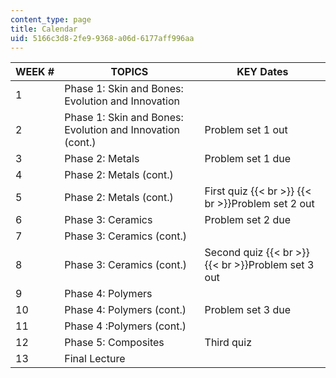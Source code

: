 ```yaml
---
content_type: page
title: Calendar
uid: 5166c3d8-2fe9-9368-a06d-6177aff996aa
---
```


| WEEK # | TOPICS | KEY Dates |
| --- | --- | --- |
| 1 | Phase 1: Skin and Bones: Evolution and Innovation | &nbsp; |
| 2 | Phase 1: Skin and Bones: Evolution and Innovation (cont.) | Problem set 1 out |
| 3 | Phase 2: Metals | Problem set 1 due |
| 4 | Phase 2: Metals (cont.) | &nbsp; |
| 5 | Phase 2: Metals (cont.)  | First quiz  {{< br >}}  {{< br >}}Problem set 2 out |
| 6 | Phase 3: Ceramics | Problem set 2 due |
| 7 | Phase 3: Ceramics (cont.)  | &nbsp; |
| 8 | Phase 3: Ceramics (cont.) | Second quiz  {{< br >}}  {{< br >}}Problem set 3 out |
| 9 | Phase 4: Polymers | &nbsp; |
| 10 | Phase 4: Polymers (cont.) | Problem set 3 due |
| 11 | Phase 4 :Polymers (cont.) | &nbsp; |
| 12 | Phase 5: Composites | Third quiz |
| 13 | Final Lecture |